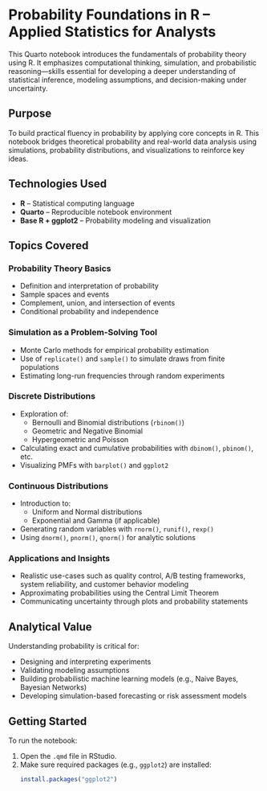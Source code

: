 # Probability Foundations in R – Applied Statistics for Analysts

This Quarto notebook introduces the fundamentals of probability theory using R. It emphasizes computational thinking, simulation, and probabilistic reasoning—skills essential for developing a deeper understanding of statistical inference, modeling assumptions, and decision-making under uncertainty.

## Purpose

To build practical fluency in probability by applying core concepts in R. This notebook bridges theoretical probability and real-world data analysis using simulations, probability distributions, and visualizations to reinforce key ideas.

## Technologies Used

- **R** – Statistical computing language
- **Quarto** – Reproducible notebook environment
- **Base R + ggplot2** – Probability modeling and visualization

## Topics Covered

### Probability Theory Basics

- Definition and interpretation of probability
- Sample spaces and events
- Complement, union, and intersection of events
- Conditional probability and independence

### Simulation as a Problem-Solving Tool

- Monte Carlo methods for empirical probability estimation
- Use of `replicate()` and `sample()` to simulate draws from finite populations
- Estimating long-run frequencies through random experiments

### Discrete Distributions

- Exploration of:
  - Bernoulli and Binomial distributions (`rbinom()`)
  - Geometric and Negative Binomial
  - Hypergeometric and Poisson
- Calculating exact and cumulative probabilities with `dbinom()`, `pbinom()`, etc.
- Visualizing PMFs with `barplot()` and `ggplot2`

### Continuous Distributions

- Introduction to:
  - Uniform and Normal distributions
  - Exponential and Gamma (if applicable)
- Generating random variables with `rnorm()`, `runif()`, `rexp()`
- Using `dnorm()`, `pnorm()`, `qnorm()` for analytic solutions

### Applications and Insights

- Realistic use-cases such as quality control, A/B testing frameworks, system reliability, and customer behavior modeling
- Approximating probabilities using the Central Limit Theorem
- Communicating uncertainty through plots and probability statements

## Analytical Value

Understanding probability is critical for:

- Designing and interpreting experiments
- Validating modeling assumptions
- Building probabilistic machine learning models (e.g., Naive Bayes, Bayesian Networks)
- Developing simulation-based forecasting or risk assessment models

## Getting Started

To run the notebook:

1. Open the `.qmd` file in RStudio.
2. Make sure required packages (e.g., `ggplot2`) are installed:
   ```r
   install.packages("ggplot2")
